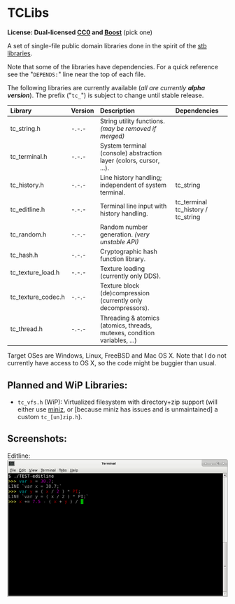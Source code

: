 # TCLibs

**License: Dual-licensed [CC0](https://creativecommons.org/publicdomain/zero/1.0/) and [Boost](http://www.boost.org/users/license.html)** (pick one)

A set of single-file public domain libraries done in the spirit of the [stb libraries](https://github.com/nothings/stb).

Note that some of the libraries have dependencies. For a quick reference see the "`DEPENDS:`" line near the top of each file.

The following libraries are currently available (*all are currently* ***alpha version***). The prefix ("`tc_`") is subject to change until stable release.

| Library            | Version | Description                                                                   | Dependencies                       |
|:-------------------|:--------|:------------------------------------------------------------------------------|:-----------------------------------|
| tc_string.h        | -.-.-   | String utility functions. *(may be removed if merged)*                        |                                    |
| tc_terminal.h      | -.-.-   | System terminal (console) abstraction layer (colors, cursor, ...).            |                                    |
| tc_history.h       | -.-.-   | Line history handling; independent of system terminal.                        | tc_string                          |
| tc_editline.h      | -.-.-   | Terminal line input with history handling.                                    | tc_terminal tc_history / tc_string |
| tc_random.h        | -.-.-   | Random number generation. *(very unstable API)*                               |                                    |
| tc_hash.h          | -.-.-   | Cryptographic hash function library.                                          |                                    |
| tc_texture_load.h  | -.-.-   | Texture loading (currently only DDS).                                         |                                    |
| tc_texture_codec.h | -.-.-   | Texture block (de)compression (currently only decompressors).                 |                                    |
| tc_thread.h        | -.-.-   | Threading &amp; atomics (atomics, threads, mutexes, condition variables, ...) |                                    |

Target OSes are Windows, Linux, FreeBSD and Mac OS X. Note that I do not currently have access to OS X, so the code might be buggier than usual.

## Planned and WiP Libraries:

- `tc_vfs.h` (WiP): Virtualized filesystem with directory+zip support (will either use [miniz](https://github.com/richgel999/miniz), or [because miniz has issues and is unmaintained] a custom `tc_[un]zip.h`).

## Screenshots:

Editline:
![editline](screenshots/editline.png)
